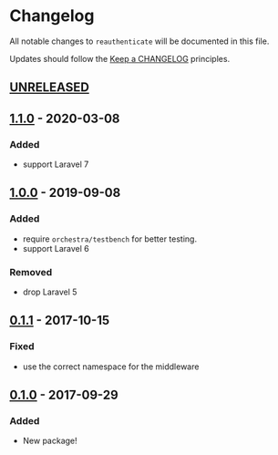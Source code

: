 # Changelog

All notable changes to `reauthenticate` will be documented in this file.

Updates should follow the [Keep a CHANGELOG](http://keepachangelog.com/) principles.

## [UNRELEASED]

## [1.1.0] - 2020-03-08

### Added
- support Laravel 7

## [1.0.0] - 2019-09-08

### Added
- require `orchestra/testbench` for better testing.
- support Laravel 6

### Removed
- drop Laravel 5

## [0.1.1] - 2017-10-15

### Fixed
- use the correct namespace for the middleware

## [0.1.0] - 2017-09-29

### Added
- New package!

[unreleased]: https://github.com/browner12/reauthenticate/compare/v1.1.0...HEAD
[1.1.0]: https://github.com/browner12/reauthenticate/compare/v1.0.0...v1.1.0
[1.0.0]: https://github.com/browner12/reauthenticate/compare/v0.1.1...v1.0.0
[0.1.1]: https://github.com/browner12/reauthenticate/compare/v0.1.0...v0.1.1
[0.1.0]: https://github.com/browner12/reauthenticate

